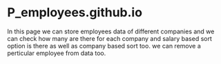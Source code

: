 # P_employees.github.io

In this page we can store employees data of different companies and we can 
	check how many are there for each company and salary based sort option
	is there as well as company based sort too. we can remove a perticular
	employee from data too.
